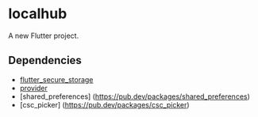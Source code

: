 # localhub

A new Flutter project.

## Dependencies
- [flutter_secure_storage](https://pub.dev/packages/flutter_secure_storage)
- [provider](https://pub.dev/packages/provider)
- [shared_preferences] (https://pub.dev/packages/shared_preferences)
- [csc_picker] (https://pub.dev/packages/csc_picker)